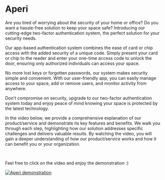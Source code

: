 # Aperi

Are you tired of worrying about the security of your home or office? Do you want a hassle-free solution to keep your space safe? Introducing our cutting-edge two-factor authentication system, the perfect solution for your security needs.

Our app-based authentication system combines the ease of card or chip access with the added security of a unique code. Simply present your card or chip to the reader and enter your one-time access code to unlock the door, ensuring only authorized individuals can access your space.

No more lost keys or forgotten passwords, our system makes security simple and convenient. With our user-friendly app, you can easily manage access to your space, add or remove users, and monitor activity from anywhere.

Don't compromise on security, upgrade to our two-factor authentication system today and enjoy peace of mind knowing your space is protected by the latest technology.


In the video below, we provide a comprehensive explanation of our product/service and demonstrate its key features and benefits. We walk you through each step, highlighting how our solution addresses specific challenges and delivers valuable results. By watching the video, you will gain a deeper understanding of how our product/service works and how it can benefit you or your organization.

<br>

Feel free to click on the video and enjoy the demonstration :)


[![Aperi demonstration](https://img.youtube.com/vi/eUh51i1CUBY/0.jpg)](https://www.youtube.com/watch?v=eUh51i1CUBY)


